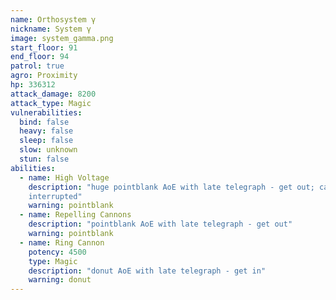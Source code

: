 ```yaml
---
name: Orthosystem γ
nickname: System γ
image: system_gamma.png
start_floor: 91
end_floor: 94
patrol: true
agro: Proximity
hp: 336312
attack_damage: 8200
attack_type: Magic
vulnerabilities:
  bind: false
  heavy: false
  sleep: false
  slow: unknown
  stun: false
abilities:
  - name: High Voltage
    description: "huge pointblank AoE with late telegraph - get out; can be
    interrupted"
    warning: pointblank
  - name: Repelling Cannons
    description: "pointblank AoE with late telegraph - get out"
    warning: pointblank
  - name: Ring Cannon
    potency: 4500
    type: Magic
    description: "donut AoE with late telegraph - get in"
    warning: donut
---
```


